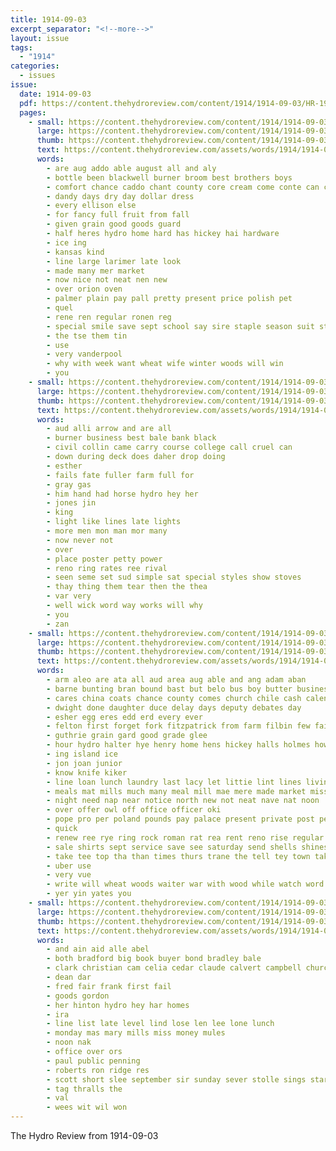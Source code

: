 ```yaml
---
title: 1914-09-03
excerpt_separator: "<!--more-->"
layout: issue
tags:
  - "1914"
categories:
  - issues
issue:
  date: 1914-09-03
  pdf: https://content.thehydroreview.com/content/1914/1914-09-03/HR-1914-09-03.pdf
  pages:
    - small: https://content.thehydroreview.com/content/1914/1914-09-03/small/HR-1914-09-03-01.jpg
      large: https://content.thehydroreview.com/content/1914/1914-09-03/large/HR-1914-09-03-01.jpg
      thumb: https://content.thehydroreview.com/content/1914/1914-09-03/thumbnails/HR-1914-09-03-01.jpg
      text: https://content.thehydroreview.com/assets/words/1914/1914-09-03/HR-1914-09-03-01.txt
      words:
        - are aug addo able august all and aly
        - bottle been blackwell burner broom best brothers boys
        - comfort chance caddo chant county core cream come conte can corn coco
        - dandy days dry day dollar dress
        - every ellison else
        - for fancy full fruit from fall
        - given grain good goods guard
        - half heres hydro home hard has hickey hai hardware
        - ice ing
        - kansas kind
        - line large larimer late look
        - made many mer market
        - now nice not neat nen new
        - over orion oven
        - palmer plain pay pall pretty present price polish pet
        - quel
        - rene ren regular ronen reg
        - special smile save sept school say sire staple season suit state saturday stove sample see suits show store scott sack stock start sac
        - the tse them tin
        - use
        - very vanderpool
        - why with week want wheat wife winter woods will win
        - you
    - small: https://content.thehydroreview.com/content/1914/1914-09-03/small/HR-1914-09-03-02.jpg
      large: https://content.thehydroreview.com/content/1914/1914-09-03/large/HR-1914-09-03-02.jpg
      thumb: https://content.thehydroreview.com/content/1914/1914-09-03/thumbnails/HR-1914-09-03-02.jpg
      text: https://content.thehydroreview.com/assets/words/1914/1914-09-03/HR-1914-09-03-02.txt
      words:
        - aud alli arrow and are all
        - burner business best bale bank black
        - civil collin came carry course college call cruel can
        - down during deck does daher drop doing
        - esther
        - fails fate fuller farm full for
        - gray gas
        - him hand had horse hydro hey her
        - jones jin
        - king
        - light like lines late lights
        - more men mon man mor many
        - now never not
        - over
        - place poster petty power
        - reno ring rates ree rival
        - seen seme set sud simple sat special styles show stoves
        - thay thing them tear then the thea
        - var very
        - well wick word way works will why
        - you
        - zan
    - small: https://content.thehydroreview.com/content/1914/1914-09-03/small/HR-1914-09-03-03.jpg
      large: https://content.thehydroreview.com/content/1914/1914-09-03/large/HR-1914-09-03-03.jpg
      thumb: https://content.thehydroreview.com/content/1914/1914-09-03/thumbnails/HR-1914-09-03-03.jpg
      text: https://content.thehydroreview.com/assets/words/1914/1914-09-03/HR-1914-09-03-03.txt
      words:
        - arm aleo are ata all aud area aug able and ang adam aban
        - barne bunting bran bound bast but belo bus boy butter business bet buy best bring bottle boas barber busi both bills bank bradley
        - cares china coats chance county comes church chile cash calendar cotton cling cure come colony corn col caddo call couts cannon car course credit con case can
        - dwight done daughter duce delay days deputy debates day
        - esher egg eres edd erd every ever
        - felton first forget fork fitzpatrick from farm filbin few fail far ford friday for
        - guthrie grain gard good grade glee
        - hour hydro halter hye henry home hens hickey halls holmes how half her house hundred
        - ing island ice
        - jon joan junior
        - know knife kiker
        - line loan lunch laundry last lacy let littie lint lines living
        - meals mat mills much many meal mill mae mere made market miss myrtle miles money may more
        - night need nap near notice north new not neat nave nat noon
        - over offer owl off office officer oki
        - pope pro per poland pounds pay palace present private post pelton price pleasant
        - quick
        - renew ree rye ring rock roman rat rea rent reno rise regular real
        - sale shirts sept service save see saturday send shells shines sem suits shorts sunday shoe season sack summons second states short store style seed session seer spring smit special sae shown school said show sugar sat september sen
        - take tee top tha than times thurs trane the tell tey town taken them table toledo touch trip try ture
        - uber use
        - very vue
        - write will wheat woods waiter war with wood while watch word worth well west weatherford want water wells
        - yer yin yates you
    - small: https://content.thehydroreview.com/content/1914/1914-09-03/small/HR-1914-09-03-04.jpg
      large: https://content.thehydroreview.com/content/1914/1914-09-03/large/HR-1914-09-03-04.jpg
      thumb: https://content.thehydroreview.com/content/1914/1914-09-03/thumbnails/HR-1914-09-03-04.jpg
      text: https://content.thehydroreview.com/assets/words/1914/1914-09-03/HR-1914-09-03-04.txt
      words:
        - and ain aid alle abel
        - both bradford big book buyer bond bradley bale
        - clark christian cam celia cedar claude calvert campbell church clyde cannon
        - dean dar
        - fred fair frank first fail
        - goods gordon
        - her hinton hydro hey har homes
        - ira
        - line list late level lind lose len lee lone lunch
        - monday mas mary mills miss money mules
        - noon nak
        - office over ors
        - paul public penning
        - roberts ron ridge res
        - scott short slee september sir sunday sever stolle sings star sept south set see surgeon sale sutton sun
        - tag thralls the
        - val
        - wees wit wil won
---
```


The Hydro Review from 1914-09-03

<!--more-->

